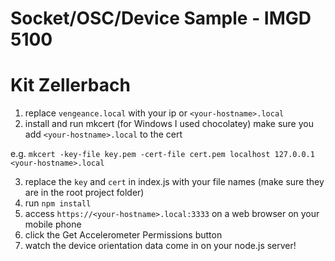 # Socket/OSC/Device Sample - IMGD 5100
# Kit Zellerbach

1. replace `vengeance.local` with your ip or `<your-hostname>.local`
2. install and run mkcert (for Windows I used chocolatey)
make sure you add `<your-hostname>.local` to the cert

e.g. `mkcert -key-file key.pem -cert-file cert.pem localhost 127.0.0.1 <your-hostname>.local`

3. replace the `key` and `cert` in index.js with your file names (make sure they are in the root project folder)
3. run `npm install`
4. access `https://<your-hostname>.local:3333` on a web browser on your mobile phone
5. click the Get Accelerometer Permissions button
6. watch the device orientation data come in on your node.js server!
